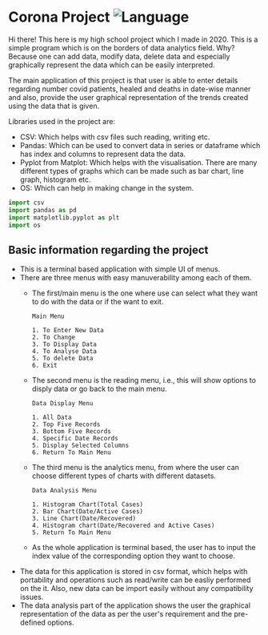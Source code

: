 # Corona Project ![Language](https://img.shields.io/badge/Python-yellow)


Hi there! This here is my high school project which I made in 2020. This is a simple program which is on the borders of data analytics field. Why? Because one can add data, modify data, delete data and especially graphically represent the data which can be easily interpreted.

The main application of this project is that user is able to enter details regarding number covid patients, healed and deaths in date-wise manner and also, provide the user graphical representation of the trends created using the data that is given.

Libraries used in the project are:
* CSV: Which helps with csv files such reading, writing etc.
* Pandas: Which can be used to convert data in series or dataframe which has index and columns to represent data the data.
* Pyplot from Matplot: Which helps with the visualisation. There are many different types of graphs which can be made such as bar chart, line graph, histogram etc.
* OS: Which can help in making change in the system.
```python
import csv
import pandas as pd
import matplotlib.pyplot as plt
import os
```

## Basic information regarding the project 
* This is a terminal based application with simple UI of menus.
* There are three menus with easy manuverability among each of them.
  * The first/main menu is the one where use can select what they want to do with the data or if the want to exit.
    ```
    Main Menu

    1. To Enter New Data
    2. To Change
    3. To Display Data
    4. To Analyse Data
    5. To delete Data
    6. Exit
    ```
  * The second menu is the reading menu, i.e., this will show options to disply data or go back to the main menu.
    ```
    Data Display Menu
    
    1. All Data
    2. Top Five Records
    3. Bottom Five Records
    4. Specific Date Records
    5. Display Selected Columns
    6. Return To Main Menu
    ```
  * The third menu is the analytics menu, from where the user can choose different types of charts with different datasets.
    ```
    Data Analysis Menu
 
    1. Histogram Chart(Total Cases)
    2. Bar Chart(Date/Active Cases)
    3. Line Chart(Date/Recovered)
    4. Histogram chart(Date/Recovered and Active Cases)
    5. Return To Main Menu
    ```

  * As the whole application is terminal based, the user has to input the index value of the corresponding option they want to choose.
* The data for this application is stored in csv format, which helps with portability and operations such as read/write can be easliy performed on the it. Also, new data can be import easily without any compatibility issues.
* The data analysis part of the application shows the user the graphical representation of the data as per the user's requirement and the pre-defined options.
